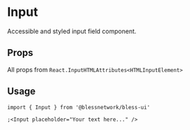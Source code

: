 # Input

Accessible and styled input field component.

## Props

All props from `React.InputHTMLAttributes<HTMLInputElement>`

## Usage

```tsx
import { Input } from '@blessnetwork/bless-ui'

;<Input placeholder="Your text here..." />
```
